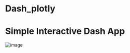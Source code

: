 # Dash_plotly
# Simple Interactive Dash App
![image](https://user-images.githubusercontent.com/47103479/123500376-a1913600-d678-11eb-9bb0-db22c41f61e3.png)
